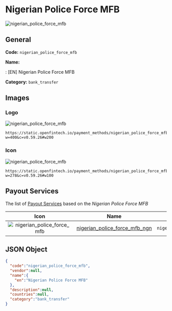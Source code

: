 
# Nigerian Police Force MFB 
![nigerian_police_force_mfb](https://static.openfintech.io/payment_methods/nigerian_police_force_mfb/logo.svg?w=400&c=v0.59.26#w200)  

## General 
**Code:** `nigerian_police_force_mfb` 
 
**Name:** 
 
:	[EN] Nigerian Police Force MFB 
 
**Category:** `bank_transfer` 
 

## Images 

### Logo 
![nigerian_police_force_mfb](https://static.openfintech.io/payment_methods/nigerian_police_force_mfb/logo.svg?w=400&c=v0.59.26#w200)  

```
https://static.openfintech.io/payment_methods/nigerian_police_force_mfb/logo.svg?w=400&c=v0.59.26#w200
```  

### Icon 
![nigerian_police_force_mfb](https://static.openfintech.io/payment_methods/nigerian_police_force_mfb/icon.svg?w=278&c=v0.59.26#w100)  

```
https://static.openfintech.io/payment_methods/nigerian_police_force_mfb/icon.svg?w=278&c=v0.59.26#w100
```  

## Payout Services 
 
The list of [Payout Services](/payout-services/) based on the _Nigerian Police Force MFB_ 

|Icon|Name|Code| 
|:---:|:---:|:---:| 
|![nigerian_police_force_mfb](https://static.openfintech.io/payout_methods/nigerian_police_force_mfb/icon.svg?w=278&c=v0.59.26#w40) |[nigerian_police_force_mfb_ngn](/payout-services/nigerian_police_force_mfb_ngn/)|`nigerian_police_force_mfb_ngn`| 
 

## JSON Object 

```json
{
  "code":"nigerian_police_force_mfb",
  "vendor":null,
  "name":{
    "en":"Nigerian Police Force MFB"
  },
  "description":null,
  "countries":null,
  "category":"bank_transfer"
}
```  
